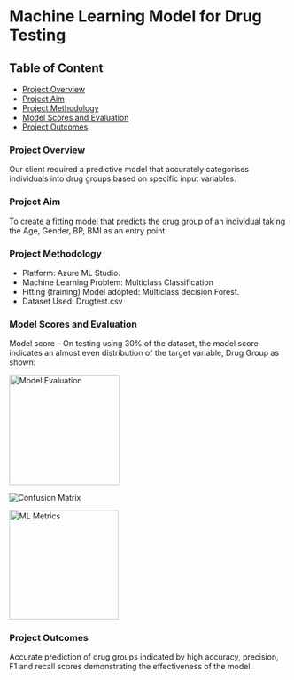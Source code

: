 # Machine Learning Model for Drug Testing

## Table of Content
- [Project Overview](#project-overview)
- [Project Aim](#project-aim)
- [Project Methodology](#project-methodology)
- [Model Scores and Evaluation](#model-scores-and-evaluation)
- [Project Outcomes](#project-outcomes)


### Project Overview

Our client required a predictive model that accurately categorises individuals into drug groups based on specific input variables. 

### Project Aim
To create a fitting model that predicts the drug group of an individual taking the Age, Gender, BP, BMI as an entry point.

### Project Methodology
- Platform: Azure ML Studio.
- Machine Learning Problem: Multiclass Classification
- Fitting (training) Model adopted: Multiclass decision Forest.
- Dataset Used: Drugtest.csv

### Model Scores and Evaluation

Model score – On testing using 30% of the dataset, the model score indicates an almost even distribution of the target variable, Drug Group as shown:

<img width="199" alt="Model Evaluation" src="https://github.com/eyowhite/Model-for-Drug-Testing/assets/151957176/917ea8f0-2d2f-48c6-9410-39167d9a316b">

![Confusion Matrix](https://github.com/eyowhite/Model-for-Drug-Testing/assets/151957176/44abfc5a-49ef-428d-9346-de3dd01baee4)

<img width="197" alt="ML Metrics" src="https://github.com/eyowhite/Model-for-Drug-Testing/assets/151957176/be057209-b84b-4aa4-902a-8794e5e7b309">

### Project Outcomes
Accurate prediction of drug groups indicated by high accuracy, precision, F1 and recall scores demonstrating the effectiveness of the model.




